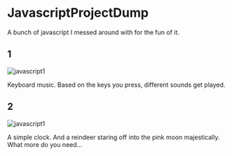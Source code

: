 # JavascriptProjectDump


A bunch of javascript I messed around with for the fun of it. 

<h2>1</h2>
<img src="https://i.imgur.com/MZO6lRR.gif" alt="javascript1">

Keyboard music. Based on the keys you press, different sounds get played. 

<h2>2</h2><img src="https://i.imgur.com/W2Eet0I.gif" alt="javascript1">

A simple clock. And a reindeer staring off into the pink moon majestically. What more do you need... 

